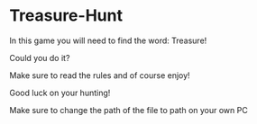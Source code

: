 # Treasure-Hunt
In this game you will need to find the word: Treasure!

Could you do it? 

Make sure to read the rules and of course enjoy! 

Good luck on your hunting! 

Make sure to change the path of the file to path on your own PC
